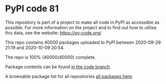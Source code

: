# PyPI code 81

This repository is part of a project to make all code in PyPI as accessible as possible. For more information 
on the project and to find out how to utilise this data, see the website: https://py-code.org/

This repo contains 40000 packages uploaded to PyPI between 
2020-09-29 21:19 and 2020-10-09 20:54.

The repo is 100% (40000/40000) complete.

Package contents can be found [in the code branch](https://github.com/pypi-data/pypi-mirror-81/tree/code/packages).

A browsable package list for all repositories [all packages here](https://py-code.org/repositories/pypi-mirror-81).


